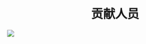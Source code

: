 <h1 align=center>贡献人员</h1>

<a href="https://ting-code.github.io/Ting-Punch-Tag/index.html">
  <img src="https://contrib.rocks/image?repo=Ting-Code/Ting-Punch-Tag" />
</a>

